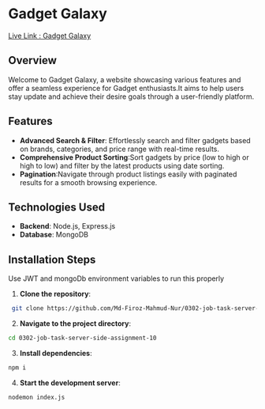 # Gadget Galaxy

[Live Link : Gadget Galaxy](https://silly-gumption-d629f3.netlify.app/)

## Overview

Welcome to Gadget Galaxy, a website showcasing various features and offer a seamless experience for Gadget enthusiasts.It aims to help users stay update and achieve their desire goals through a user-friendly platform.

## Features

- **Advanced Search & Filter**: Effortlessly search and filter gadgets based on brands, categories, and price range with real-time results.
- **Comprehensive Product Sorting**:Sort gadgets by price (low to high or high to low) and filter by the latest products using date sorting.
- **Pagination**:Navigate through product listings easily with paginated results for a smooth browsing experience.

## Technologies Used

- **Backend**: Node.js, Express.js
- **Database**: MongoDB

## Installation Steps

Use JWT and mongoDb environment variables to run this properly

1. **Clone the repository**:

```bash
 git clone https://github.com/Md-Firoz-Mahmud-Nur/0302-job-task-server-side-assignment-10.git
```

2. **Navigate to the project directory**:

```bash
cd 0302-job-task-server-side-assignment-10
```

3. **Install dependencies**:

```bash
npm i
```

4. **Start the development server**:

```bash
nodemon index.js
```